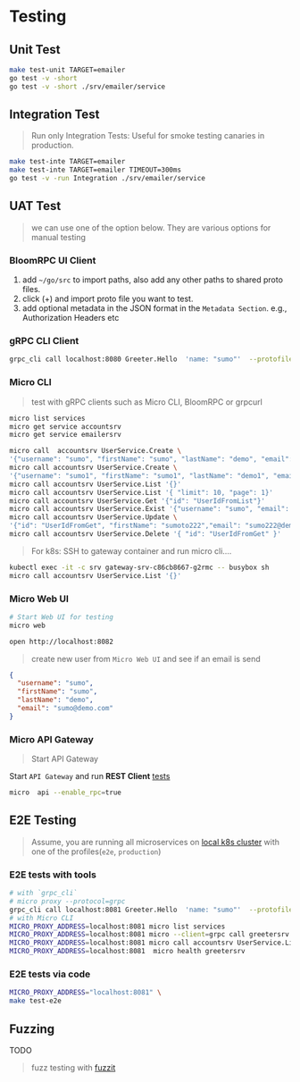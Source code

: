 # Testing

## Unit Test

```bash
make test-unit TARGET=emailer
go test -v -short
go test -v -short ./srv/emailer/service
```

## Integration Test

> Run only Integration Tests: Useful for smoke testing canaries in production.

```bash
make test-inte TARGET=emailer
make test-inte TARGET=emailer TIMEOUT=300ms
go test -v -run Integration ./srv/emailer/service
```

## UAT Test

> we can use one of the option below. They are various options for manual testing

### BloomRPC UI Client

1. add `~/go/src` to import paths, also add any other paths to shared proto files.
2. click (+) and import proto file you want to test.
3. add optional metadata in the JSON format in the `Metadata Section`. e.g., Authorization Headers etc

### gRPC CLI Client

```bash
grpc_cli call localhost:8080 Greeter.Hello  'name: "sumo"'  --protofiles=srv/greeter/proto/greeter/greeter.proto
```

### Micro CLI

> test with gRPC clients such as Micro CLI, BloomRPC or grpcurl

```bash
micro list services
micro get service accountsrv
micro get service emailersrv
```

```bash
micro call  accountsrv UserService.Create \
'{"username": "sumo", "firstName": "sumo", "lastName": "demo", "email": "sumo@demo.com"}'
micro call accountsrv UserService.Create \
'{"username": "sumo1", "firstName": "sumo1", "lastName": "demo1", "email": "sumo1@demo.com"}'
micro call accountsrv UserService.List '{}'
micro call accountsrv UserService.List '{ "limit": 10, "page": 1}'
micro call accountsrv UserService.Get '{"id": "UserIdFromList"}'
micro call accountsrv UserService.Exist '{"username": "sumo", "email": "sumo@demo.com"}'
micro call accountsrv UserService.Update \
'{"id": "UserIdFromGet", "firstName": "sumoto222","email": "sumo222@demo.com"}'
micro call accountsrv UserService.Delete '{ "id": "UserIdFromGet" }'
```

> For k8s: SSH to gateway container and run micro cli....

```bash
kubectl exec -it -c srv gateway-srv-c86cb8667-g2rmc -- busybox sh
micro call accountsrv UserService.List '{}'
```

### Micro Web UI

```bash
# Start Web UI for testing
micro web

open http://localhost:8082
```

> create new user from `Micro Web UI` and see if an email is send

```json
{
  "username": "sumo",
  "firstName": "sumo",
  "lastName": "demo",
  "email": "sumo@demo.com"
}
```

### Micro API Gateway

> Start API Gateway

Start `API Gateway` and run **REST Client** [tests](test/test-rest-api.http)

```bash
micro  api --enable_rpc=true
```

## E2E Testing

> Assume, you are running all microservices on [local k8s cluster](../e2e/README.md) with one of the profiles(`e2e`, `production`)

### E2E tests with tools

```bash
# with `grpc_cli`
# micro proxy --protocol=grpc
grpc_cli call localhost:8081 Greeter.Hello  'name: "sumo"'  --protofiles=srv/greeter/proto/greeter/greeter.proto
# with Micro CLI
MICRO_PROXY_ADDRESS=localhost:8081 micro list services
MICRO_PROXY_ADDRESS=localhost:8081 micro --client=grpc call greetersrv Greeter.Hello  '{"name": "John"}'
MICRO_PROXY_ADDRESS=localhost:8081 micro call accountsrv UserService.List '{}'
MICRO_PROXY_ADDRESS=localhost:8081  micro health greetersrv
```

### E2E tests via code

```bash
MICRO_PROXY_ADDRESS="localhost:8081" \
make test-e2e
```

## Fuzzing

TODO

> fuzz testing with [fuzzit](https://fuzzit.dev/2019/10/02/how-to-fuzz-go-code-with-go-fuzz-continuously/)
